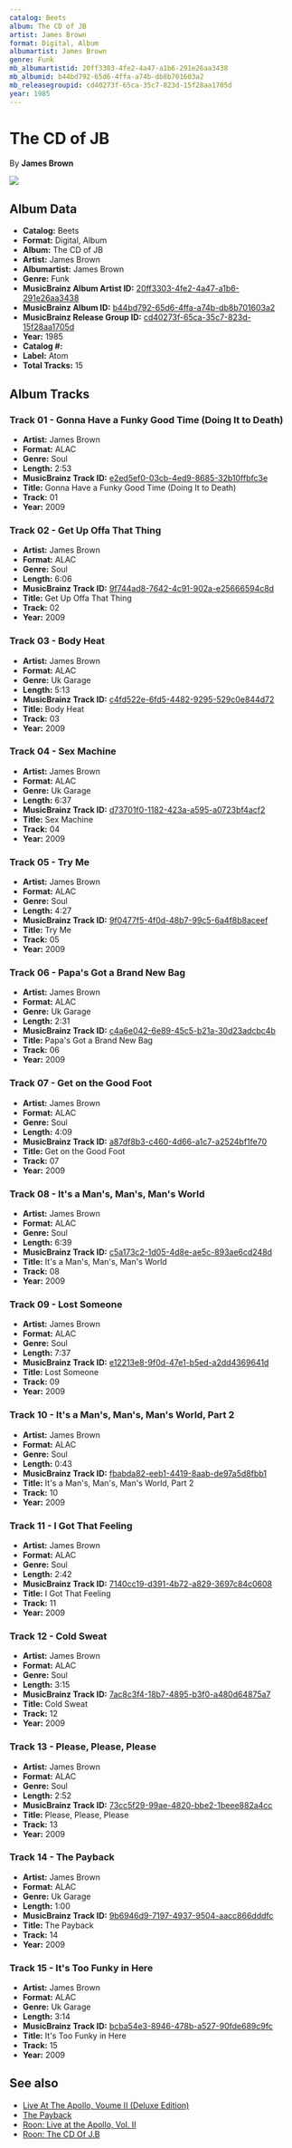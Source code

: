 ```yaml
---
catalog: Beets
album: The CD of JB
artist: James Brown
format: Digital, Album
albumartist: James Brown
genre: Funk
mb_albumartistid: 20ff3303-4fe2-4a47-a1b6-291e26aa3438
mb_albumid: b44bd792-65d6-4ffa-a74b-db8b701603a2
mb_releasegroupid: cd40273f-65ca-35c7-823d-15f28aa1705d
year: 1985
---
```


# The CD of JB

By **James Brown**

![](../../assets/beetscovers/James_Brown-The_CD_of_JB.jpg)

## Album Data

- **Catalog:** Beets
- **Format:** Digital, Album
- **Album:** The CD of JB
- **Artist:** James Brown
- **Albumartist:** James Brown
- **Genre:** Funk
- **MusicBrainz Album Artist ID:** [20ff3303-4fe2-4a47-a1b6-291e26aa3438](https://musicbrainz.org/artist/20ff3303-4fe2-4a47-a1b6-291e26aa3438)
- **MusicBrainz Album ID:** [b44bd792-65d6-4ffa-a74b-db8b701603a2](https://musicbrainz.org/release/b44bd792-65d6-4ffa-a74b-db8b701603a2)
- **MusicBrainz Release Group ID:** [cd40273f-65ca-35c7-823d-15f28aa1705d](https://musicbrainz.org/release-group/cd40273f-65ca-35c7-823d-15f28aa1705d)
- **Year:** 1985
- **Catalog #:** 
- **Label:** Atom
- **Total Tracks:** 15

## Album Tracks

### Track 01 - Gonna Have a Funky Good Time (Doing It to Death)

- **Artist:** James Brown
- **Format:** ALAC
- **Genre:** Soul
- **Length:** 2:53
- **MusicBrainz Track ID:** [e2ed5ef0-03cb-4ed9-8685-32b10ffbfc3e](https://musicbrainz.org/recording/e2ed5ef0-03cb-4ed9-8685-32b10ffbfc3e)
- **Title:** Gonna Have a Funky Good Time (Doing It to Death)
- **Track:** 01
- **Year:** 2009

### Track 02 - Get Up Offa That Thing

- **Artist:** James Brown
- **Format:** ALAC
- **Genre:** Soul
- **Length:** 6:06
- **MusicBrainz Track ID:** [9f744ad8-7642-4c91-902a-e25666594c8d](https://musicbrainz.org/recording/9f744ad8-7642-4c91-902a-e25666594c8d)
- **Title:** Get Up Offa That Thing
- **Track:** 02
- **Year:** 2009

### Track 03 - Body Heat

- **Artist:** James Brown
- **Format:** ALAC
- **Genre:** Uk Garage
- **Length:** 5:13
- **MusicBrainz Track ID:** [c4fd522e-6fd5-4482-9295-529c0e844d72](https://musicbrainz.org/recording/c4fd522e-6fd5-4482-9295-529c0e844d72)
- **Title:** Body Heat
- **Track:** 03
- **Year:** 2009

### Track 04 - Sex Machine

- **Artist:** James Brown
- **Format:** ALAC
- **Genre:** Uk Garage
- **Length:** 6:37
- **MusicBrainz Track ID:** [d73701f0-1182-423a-a595-a0723bf4acf2](https://musicbrainz.org/recording/d73701f0-1182-423a-a595-a0723bf4acf2)
- **Title:** Sex Machine
- **Track:** 04
- **Year:** 2009

### Track 05 - Try Me

- **Artist:** James Brown
- **Format:** ALAC
- **Genre:** Soul
- **Length:** 4:27
- **MusicBrainz Track ID:** [9f0477f5-4f0d-48b7-99c5-6a4f8b8aceef](https://musicbrainz.org/recording/9f0477f5-4f0d-48b7-99c5-6a4f8b8aceef)
- **Title:** Try Me
- **Track:** 05
- **Year:** 2009

### Track 06 - Papa's Got a Brand New Bag

- **Artist:** James Brown
- **Format:** ALAC
- **Genre:** Uk Garage
- **Length:** 2:31
- **MusicBrainz Track ID:** [c4a6e042-6e89-45c5-b21a-30d23adcbc4b](https://musicbrainz.org/recording/c4a6e042-6e89-45c5-b21a-30d23adcbc4b)
- **Title:** Papa's Got a Brand New Bag
- **Track:** 06
- **Year:** 2009

### Track 07 - Get on the Good Foot

- **Artist:** James Brown
- **Format:** ALAC
- **Genre:** Soul
- **Length:** 4:09
- **MusicBrainz Track ID:** [a87df8b3-c460-4d66-a1c7-a2524bf1fe70](https://musicbrainz.org/recording/a87df8b3-c460-4d66-a1c7-a2524bf1fe70)
- **Title:** Get on the Good Foot
- **Track:** 07
- **Year:** 2009

### Track 08 - It's a Man's, Man's, Man's World

- **Artist:** James Brown
- **Format:** ALAC
- **Genre:** Soul
- **Length:** 6:39
- **MusicBrainz Track ID:** [c5a173c2-1d05-4d8e-ae5c-893ae6cd248d](https://musicbrainz.org/recording/c5a173c2-1d05-4d8e-ae5c-893ae6cd248d)
- **Title:** It's a Man's, Man's, Man's World
- **Track:** 08
- **Year:** 2009

### Track 09 - Lost Someone

- **Artist:** James Brown
- **Format:** ALAC
- **Genre:** Soul
- **Length:** 7:37
- **MusicBrainz Track ID:** [e12213e8-9f0d-47e1-b5ed-a2dd4369641d](https://musicbrainz.org/recording/e12213e8-9f0d-47e1-b5ed-a2dd4369641d)
- **Title:** Lost Someone
- **Track:** 09
- **Year:** 2009

### Track 10 - It's a Man's, Man's, Man's World, Part 2

- **Artist:** James Brown
- **Format:** ALAC
- **Genre:** Soul
- **Length:** 0:43
- **MusicBrainz Track ID:** [fbabda82-eeb1-4419-8aab-de97a5d8fbb1](https://musicbrainz.org/recording/fbabda82-eeb1-4419-8aab-de97a5d8fbb1)
- **Title:** It's a Man's, Man's, Man's World, Part 2
- **Track:** 10
- **Year:** 2009

### Track 11 - I Got That Feeling

- **Artist:** James Brown
- **Format:** ALAC
- **Genre:** Soul
- **Length:** 2:42
- **MusicBrainz Track ID:** [7140cc19-d391-4b72-a829-3697c84c0608](https://musicbrainz.org/recording/7140cc19-d391-4b72-a829-3697c84c0608)
- **Title:** I Got That Feeling
- **Track:** 11
- **Year:** 2009

### Track 12 - Cold Sweat

- **Artist:** James Brown
- **Format:** ALAC
- **Genre:** Soul
- **Length:** 3:15
- **MusicBrainz Track ID:** [7ac8c3f4-18b7-4895-b3f0-a480d64875a7](https://musicbrainz.org/recording/7ac8c3f4-18b7-4895-b3f0-a480d64875a7)
- **Title:** Cold Sweat
- **Track:** 12
- **Year:** 2009

### Track 13 - Please, Please, Please

- **Artist:** James Brown
- **Format:** ALAC
- **Genre:** Soul
- **Length:** 2:52
- **MusicBrainz Track ID:** [73cc5f29-99ae-4820-bbe2-1beee882a4cc](https://musicbrainz.org/recording/73cc5f29-99ae-4820-bbe2-1beee882a4cc)
- **Title:** Please, Please, Please
- **Track:** 13
- **Year:** 2009

### Track 14 - The Payback

- **Artist:** James Brown
- **Format:** ALAC
- **Genre:** Uk Garage
- **Length:** 1:00
- **MusicBrainz Track ID:** [9b6946d9-7197-4937-9504-aacc866dddfc](https://musicbrainz.org/recording/9b6946d9-7197-4937-9504-aacc866dddfc)
- **Title:** The Payback
- **Track:** 14
- **Year:** 2009

### Track 15 - It's Too Funky in Here

- **Artist:** James Brown
- **Format:** ALAC
- **Genre:** Uk Garage
- **Length:** 3:14
- **MusicBrainz Track ID:** [bcba54e3-8946-478b-a527-90fde689c9fc](https://musicbrainz.org/recording/bcba54e3-8946-478b-a527-90fde689c9fc)
- **Title:** It's Too Funky in Here
- **Track:** 15
- **Year:** 2009


## See also

- [Live At The Apollo, Voume II (Deluxe Edition)](Live_At_The_Apollo__Voume_II_Deluxe_Edition.md)
- [The Payback](The_Payback.md)
- [Roon: Live at the Apollo, Vol. II](../../Roon/James_Brown/Live_at_the_Apollo__Vol_II.md)
- [Roon: The CD Of J.B](../../Roon/James_Brown/The_CD_Of_JB-_Sex_Machine_and_Other_Soul_Classics.md)
